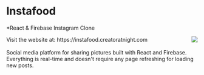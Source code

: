 # Instafood
*React &amp; Firebase Instagram Clone

<img align="right" src="https://creatoratnight.com/github/instafood_logo.png">
Visit the website at: https://instafood.creatoratnight.com
<br/><br />
Social media platform for sharing pictures built with React and Firebase.
Everything is real-time and doesn't require any page refreshing for loading new posts.
